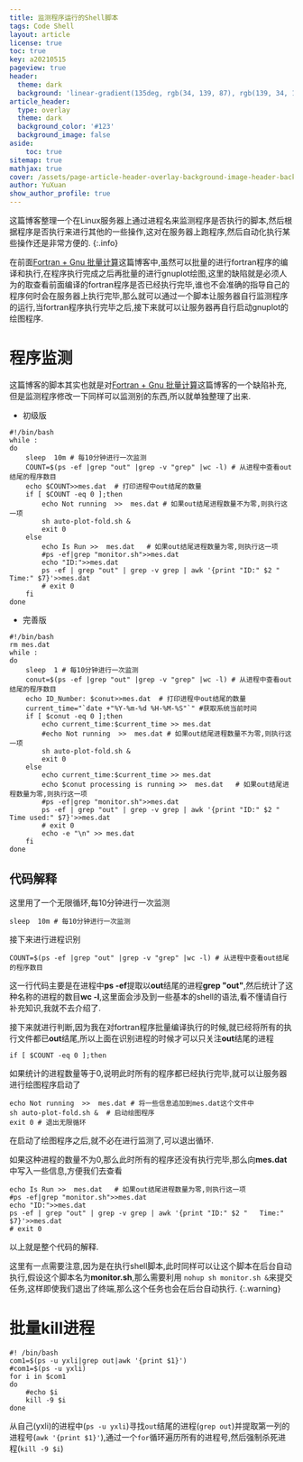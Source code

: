 ```yaml
---
title: 监测程序运行的Shell脚本
tags: Code Shell
layout: article
license: true
toc: true
key: a20210515
pageview: true
header:
  theme: dark
  background: 'linear-gradient(135deg, rgb(34, 139, 87), rgb(139, 34, 139))'
article_header:
  type: overlay
  theme: dark
  background_color: '#123'
  background_image: false
aside:
    toc: true
sitemap: true
mathjax: true
cover: /assets/page-article-header-overlay-background-image-header-background.jpg
author: YuXuan
show_author_profile: true
---
```

这篇博客整理一个在Linux服务器上通过进程名来监测程序是否执行的脚本,然后根据程序是否执行来进行其他的一些操作,这对在服务器上跑程序,然后自动化执行某些操作还是非常方便的.
{:.info}
<!--more-->
在前面[Fortran + Gnu 批量计算](https://yxli8023.github.io/2021/05/15/Fortran-Gnu.html)这篇博客中,虽然可以批量的进行fortran程序的编译和执行,在程序执行完成之后再批量的进行gnuplot绘图,这里的缺陷就是必须人为的取查看前面编译的fortran程序是否已经执行完毕,谁也不会准确的指导自己的程序何时会在服务器上执行完毕,那么就可以通过一个脚本让服务器自行监测程序的运行,当fortran程序执行完毕之后,接下来就可以让服务器再自行启动gnuplot的绘图程序.

# 程序监测
这篇博客的脚本其实也就是对[Fortran + Gnu 批量计算](https://yxli8023.github.io/2021/05/15/Fortran-Gnu.html)这篇博客的一个缺陷补充,但是监测程序修改一下同样可以监测别的东西,所以就单独整理了出来.
- 初级版
```shell
#!/bin/bash
while :
do 
	sleep  10m # 每10分钟进行一次监测
	COUNT=$(ps -ef |grep "out" |grep -v "grep" |wc -l) # 从进程中查看out结尾的程序数目
	echo $COUNT>>mes.dat  # 打印进程中out结尾的数量
	if [ $COUNT -eq 0 ];then
		echo Not running  >>  mes.dat # 如果out结尾进程数量不为零,则执行这一项
		sh auto-plot-fold.sh &
		exit 0
	else
		echo Is Run >>  mes.dat   # 如果out结尾进程数量为零,则执行这一项	
		#ps -ef|grep "monitor.sh">>mes.dat	
		echo "ID:">>mes.dat
		ps -ef | grep "out" | grep -v grep | awk '{print "ID:" $2 "   Time:" $7}'>>mes.dat
		# exit 0
	fi
done
```

- 完善版
```shell
#!/bin/bash
rm mes.dat
while :
do 
	sleep  1 # 每10分钟进行一次监测
	conut=$(ps -ef |grep "out" |grep -v "grep" |wc -l) # 从进程中查看out结尾的程序数目
	echo ID_Number: $conut>>mes.dat  # 打印进程中out结尾的数量
	current_time="`date +"%Y-%m-%d %H-%M-%S"`" #获取系统当前时间
	if [ $conut -eq 0 ];then
		echo current_time:$current_time >> mes.dat
		#echo Not running  >>  mes.dat # 如果out结尾进程数量不为零,则执行这一项
		sh auto-plot-fold.sh &
		exit 0
	else
		echo current_time:$current_time >> mes.dat
		echo $conut processing is running >>  mes.dat   # 如果out结尾进程数量为零,则执行这一项	
		#ps -ef|grep "monitor.sh">>mes.dat	
		ps -ef | grep "out" | grep -v grep | awk '{print "ID:" $2 "   Time used:" $7}'>>mes.dat
		# exit 0
		echo -e "\n" >> mes.dat
	fi
done

```
## 代码解释
这里用了一个无限循环,每10分钟进行一次监测
```shell
sleep  10m # 每10分钟进行一次监测
```
接下来进行进程识别
```shell
COUNT=$(ps -ef |grep "out" |grep -v "grep" |wc -l) # 从进程中查看out结尾的程序数目
```
这一行代码主要是在进程中**ps -ef**提取以**out**结尾的进程**grep "out"**,然后统计了这种名称的进程的数目**wc -l**,这里面会涉及到一些基本的shell的语法,看不懂请自行补充知识,我就不去介绍了.

接下来就进行判断,因为我在对fortran程序批量编译执行的时候,就已经将所有的执行文件都已**out**结尾,所以上面在识别进程的时候才可以只关注**out**结尾的进程
```shell
if [ $COUNT -eq 0 ];then
```
如果统计的进程数量等于0,说明此时所有的程序都已经执行完毕,就可以让服务器进行绘图程序启动了
```shell
echo Not running  >>  mes.dat # 将一些信息追加到mes.dat这个文件中
sh auto-plot-fold.sh &  # 启动绘图程序
exit 0 # 退出无限循环
```
在启动了绘图程序之后,就不必在进行监测了,可以退出循环.

如果这种进程的数量不为0,那么此时所有的程序还没有执行完毕,那么向**mes.dat**中写入一些信息,方便我们去查看
```shell
echo Is Run >>  mes.dat   # 如果out结尾进程数量为零,则执行这一项	
#ps -ef|grep "monitor.sh">>mes.dat	
echo "ID:">>mes.dat
ps -ef | grep "out" | grep -v grep | awk '{print "ID:" $2 "   Time:" $7}'>>mes.dat
# exit 0
```

以上就是整个代码的解释.

这里有一点需要注意,因为是在执行shell脚本,此时同样可以让这个脚本在后台自动执行,假设这个脚本名为**monitor.sh**,那么需要利用
`nohup sh monitor.sh &`来提交任务,这样即使我们退出了终端,那么这个任务也会在后台自动执行.
{:.warning}

# 批量kill进程
```shell
#! /bin/bash
com1=$(ps -u yxli|grep out|awk '{print $1}')
#com1=$(ps -u yxli)
for i in $com1
do 
	#echo $i
	kill -9 $i
done
```
从自己(yxli)的进程中(`ps -u yxli`)寻找`out`结尾的进程(`grep out`)并提取第一列的进程号(`awk '{print $1}'`),通过一个`for`循环遍历所有的进程号,然后强制杀死进程(`kill -9 $i`)

